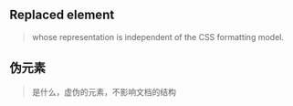 ## Replaced element

> whose representation is independent of the CSS formatting model.


## 伪元素

> 是什么，虚伪的元素，不影响文档的结构
